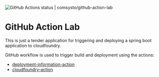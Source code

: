 ![GitHub Actions status | comsysto/github-action-lab](https://github.com/comsysto/github-action-lab/workflows/Cloud%20Foundry%20CI%20Lab/badge.svg)

# GitHub Action Lab

This is just a tender application for triggering and deploying a spring boot application to cloudfoundry.

GitHub workflow is used to trigger build and deployment using the actions:

* [deployment-information-action](https://github.com/comsysto/deployment-information-action)
* [cloudfoundry-action](https://github.com/comsysto/cloudfoundry-action)

